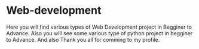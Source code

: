 # Web-development
Here you will find various types of Web Development project in Begginer to Advance.
Also you will see some various type of python project in begginer to Advance.
And also Thank you all for comming  to my profile.
